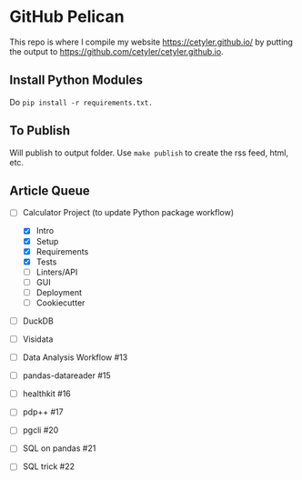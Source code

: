 # GitHub Pelican

This repo is where I compile my website https://cetyler.github.io/ by putting
the output to https://github.com/cetyler/cetyler.github.io.

## Install Python Modules

Do `pip install -r requirements.txt.`

## To Publish

Will publish to output folder.
Use `make publish` to create the rss feed, html, etc.

## Article Queue

- [ ] Calculator Project (to update Python package workflow)

    - [x] Intro
    - [x] Setup
    - [x] Requirements
    - [x] Tests
    - [ ] Linters/API
    - [ ] GUI
    - [ ] Deployment
    - [ ] Cookiecutter

- [ ] DuckDB
- [ ] Visidata
- [ ] Data Analysis Workflow #13
- [ ] pandas-datareader #15
- [ ] healthkit #16
- [ ] pdp++ #17
- [ ] pgcli #20
- [ ] SQL on pandas #21
- [ ] SQL trick #22

